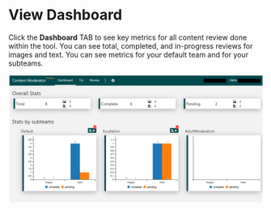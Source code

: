 <!-- 
NavPath: Content Moderator/Review Tool User Guide
LinkLabel: View Dashboard
Url: content-moderator/documentation/review-tool-user-guide/view-dashboard
Weight: 23
-->

# View Dashboard #

Click the **Dashboard** TAB to see key metrics for all content review done within the tool. You can see total, completed, and in-progress reviews for images and text. You can see metrics for your default team and for your subteams.

![View Dashboard](images/0-Dashboard.PNG)
